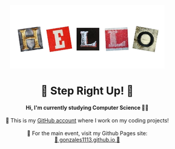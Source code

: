 <p align="center">
  <a href="https://github.com/gonzales1113">
    <img src="https://github.com/gonzales1113/gonzales1113/blob/main/header-greeting.png?raw=true" alt="Welcome Banner" style="max-width: 100%;">
  </a>
</p>

<h1 align="center">🎪 Step Right Up! 🎪</h1>

<p align="center">
  <strong>Hi, I'm currently studying Computer Science 🤹‍♂️</strong><br>
  <br>
  🎈 This is my <a href="https://github.com/gonzales1113"> GitHub account</a> where I work on my coding projects! <br>
  
  <br>
  🎯 For the main event, visit my Github Pages site:<br>
  <a href="https://gonzales1113.github.io/gonzales1113/">🎪 gonzales1113.github.io 🎪</a>
</p>
